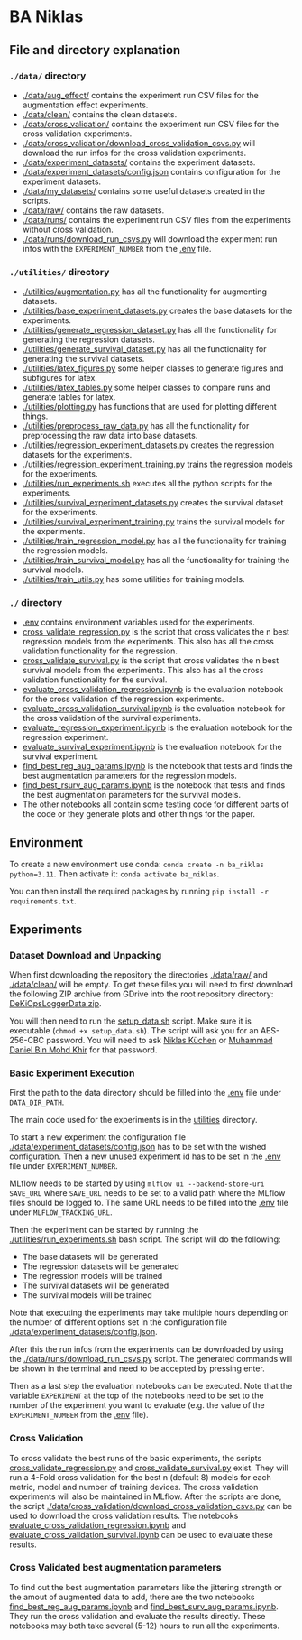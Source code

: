 # BA Niklas

## File and directory explanation

### `./data/` directory

- [./data/aug_effect/](./data/aug_effect/) contains the experiment run CSV files for the augmentation effect experiments.
- [./data/clean/](./data/clean/) contains the clean datasets.
- [./data/cross_validation/](./data/cross_validation/) contains the experiment run CSV files for the cross validation experiments.
- [./data/cross_validation/download_cross_validation_csvs.py](./data/cross_validation/download_cross_validation_csvs.py) will download the run infos for the cross validation experiments.
- [./data/experiment_datasets/](./data/experiment_datasets/) contains the experiment datasets.
- [./data/experiment_datasets/config.json](./data/experiment_datasets/config.json) contains configuration for the experiment datasets.
- [./data/my_datasets/](./data/my_datasets/) contains some useful datasets created in the scripts.
- [./data/raw/](./data/raw/) contains the raw datasets.
- [./data/runs/](./data/runs/) contains the experiment run CSV files from the experiments without cross validation.
- [./data/runs/download_run_csvs.py](./data/runs/download_run_csvs.py) will download the experiment run infos with the `EXPERIMENT_NUMBER` from the [.env](.env) file.

### `./utilities/` directory

- [./utilities/augmentation.py](./utilities/augmentation.py) has all the functionality for augmenting datasets.
- [./utilities/base_experiment_datasets.py](./utilities/base_experiment_datasets.py) creates the base datasets for the experiments.
- [./utilities/generate_regression_dataset.py](./utilities/generate_regression_dataset.py) has all the functionality for generating the regression datasets.
- [./utilities/generate_survival_dataset.py](./utilities/generate_survival_dataset.py) has all the functionality for generating the survival datasets.
- [./utilities/latex_figures.py](./utilities/generate_survival_dataset.py) some helper classes to generate figures and subfigures for latex.
- [./utilities/latex_tables.py](./utilities/generate_survival_dataset.py) some helper classes to compare runs and generate tables for latex.
- [./utilities/plotting.py](./utilities/plotting.py) has functions that are used for plotting different things.
- [./utilities/preprocess_raw_data.py](./utilities/preprocess_raw_data.py) has all the functionality for preprocessing the raw data into base datasets.
- [./utilities/regression_experiment_datasets.py](./utilities/regression_experiment_datasets.py) creates the regression datasets for the experiments.
- [./utilities/regression_experiment_training.py](./utilities/regression_experiment_training.py) trains the regression models for the experiments.
- [./utilities/run_experiments.sh](./utilities/run_experiments.sh) executes all the python scripts for the experiments.
- [./utilities/survival_experiment_datasets.py](./utilities/survival_experiment_datasets.py) creates the survival dataset for the experiments.
- [./utilities/survival_experiment_training.py](./utilities/survival_experiment_training.py) trains the survival models for the experiments.
- [./utilities/train_regression_model.py](./utilities/train_regression_model.py) has all the functionality for training the regression models.
- [./utilities/train_survival_model.py](./utilities/train_survival_model.py) has all the functionality for training the survival models.
- [./utilities/train_utils.py](./utilities/train_utils.py) has some utilities for training models.

### `./` directory

- [.env](.env) contains environment variables used for the experiments.
- [cross_validate_regression.py](cross_validate_regression.py) is the script that cross validates the n best regression models from the experiments. This also has all the cross validation functionality for the regression.
- [cross_validate_survival.py](cross_validate_survival.py) is the script that cross validates the n best survival models from the experiments. This also has all the cross validation functionality for the survival.
- [evaluate_cross_validation_regression.ipynb](evaluate_cross_validation_regression.ipynb) is the evaluation notebook for the cross validation of the regression experiments.
- [evaluate_cross_validation_survival.ipynb](evaluate_cross_validation_survival.ipynb) is the evaluation notebook for the cross validation of the survival experiments.
- [evaluate_regression_experiment.ipynb](evaluate_regression_experiment.ipynb) is the evaluation notebook for the regression experiment.
- [evaluate_survival_experiment.ipynb](evaluate_survival_experiment.ipynb) is the evaluation notebook for the survival experiment.
- [find_best_reg_aug_params.ipynb](find_best_reg_aug_params.ipynb) is the notebook that tests and finds the best augmentation parameters for the regression models.
- [find_best_rsurv_aug_params.ipynb](find_best_surv_aug_params.ipynb) is the notebook that tests and finds the best augmentation parameters for the survival models.
- The other notebooks all contain some testing code for different parts of the code or they generate plots and other things for the paper.

## Environment

To create a new environment use conda: `conda create -n ba_niklas python=3.11`. Then activate it: `conda activate ba_niklas`.

You can then install the required packages by running `pip install -r requirements.txt`.

## Experiments

### Dataset Download and Unpacking

When first downloading the repository the directories [./data/raw/](./data/raw/) and [./data/clean/](./data/clean/) will be empty. To get these files you will need to first download the following ZIP archive from GDrive into the root repository directory: [DeKiOpsLoggerData.zip](https://drive.google.com/file/d/1mRFIQrTcjMtPeZojhUipEChUGF7mm8UJ/view?usp=drive_link).

You will then need to run the [setup_data.sh](./setup_data.sh) script. Make sure it is executable (`chmod +x setup_data.sh`). The script will ask you for an AES-256-CBC password. You will need to ask [Niklas Küchen](mailto:niklas.kuechen@inovex.de) or [Muhammad Daniel Bin Mohd Khir](mailto:daniel.binmohdkhir@inovex.de) for that password.

### Basic Experiment Execution

First the path to the data directory should be filled into the [.env](.env) file under `DATA_DIR_PATH`.

The main code used for the experiments is in the [utilities](./utilities/) directory.

To start a new experiment the configuration file [./data/experiment_datasets/config.json](./data/experiment_datasets/config.json) has to be set with the wished configuration. Then a new unused experiment id has to be set in the [.env](.env) file under `EXPERIMENT_NUMBER`.

MLflow needs to be started by using `mlflow ui --backend-store-uri SAVE_URL` where `SAVE_URL` needs to be set to a valid path where the MLflow files should be logged to. The same URL needs to be filled into the [.env](.env) file under `MLFLOW_TRACKING_URL`.

Then the experiment can be started by running the [./utilities/run_experiments.sh](./utilities/run_experiments.sh) bash script. The script will do the following:

- The base datasets will be generated
- The regression datasets will be generated
- The regression models will be trained
- The survival datasets will be generated
- The survival models will be trained

Note that executing the experiments may take multiple hours depending on the number of different options set in the configuration file [./data/experiment_datasets/config.json](./data/experiment_datasets/config.json).

After this the run infos from the experiments can be downloaded by using the [./data/runs/download_run_csvs.py](./data/runs/download_run_csvs.py) script. The generated commands will be shown in the terminal and need to be accepted by pressing enter.

Then as a last step the evaluation notebooks can be executed. Note that the variable `EXPERIMENT` at the top of the notebooks need to be set to the number of the experiment you want to evaluate (e.g. the value of the `EXPERIMENT_NUMBER` from the [.env](.env) file).

### Cross Validation

To cross validate the best runs of the basic experiments, the scripts [cross_validate_regression.py](cross_validate_regression.py) and [cross_validate_survival.py](cross_validate_survival.py) exist. They will run a 4-Fold cross validation for the best n (default 8) models for each metric, model and number of training devices.
The cross validation experiments will also be maintained in MLflow. After the scripts are done, the script [./data/cross_validation/download_cross_validation_csvs.py](./data/cross_validation/download_cross_validation_csvs.py) can be used to download the cross validation results. The notebooks [evaluate_cross_validation_regression.ipynb](evaluate_cross_validation_regression.ipynb) and [evaluate_cross_validation_survival.ipynb](evaluate_cross_validation_survival.ipynb) can be used to evaluate these results.

### Cross Validated best augmentation parameters

To find out the best augmentation parameters like the jittering strength or the amout of augmented data to add, there are the two notebooks [find_best_reg_aug_params.ipynb](find_best_reg_aug_params.ipynb) and [find_best_surv_aug_params.ipynb](find_best_surv_aug_params.ipynb). They run the cross validation and evaluate the results directly. These notebooks may both take several (5-12) hours to run all the experiments.
